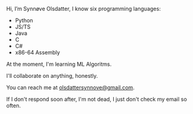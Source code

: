 Hi, I’m Synnøve Olsdatter, I know six programming languages:
 - Python
 - JS/TS
 - Java
 - C
 - C#
 - x86-64 Assembly

At the moment, I'm learning ML Algoritms.

I'll collaborate on anything, honestly.

You can reach me at olsdattersynnove@gmail.com.

If I don't respond soon after, I'm not dead, I just don't check my email so often.

<!---
synnoveolsdatter/synnoveolsdatter is a ✨ special ✨ repository because its `README.md` (this file) appears on your GitHub profile.
You can click the Preview link to take a look at your changes.
--->
